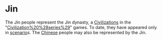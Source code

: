 # Jin

The Jin people represent the Jin dynasty, a [Civilizations](civilization) in the "[Civilization%20%28series%29](Civilization)" games. To date, they have appeared only in [scenario](scenario)s.
The [Chinese](Chinese) people may also be represented by the Jin.